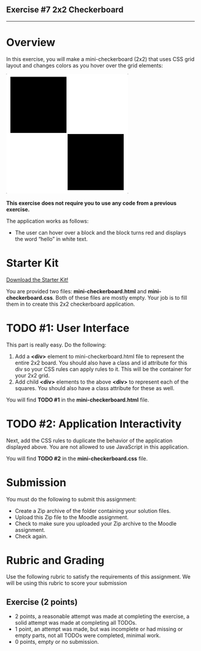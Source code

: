 ## Exercise #7 2x2 Checkerboard


---


# Overview

In this exercise, you will make a mini-checkerboard (2x2) that uses CSS grid layout and changes colors as you hover over the grid elements:


![](exercise7.gif)


**This exercise does not require you to use any code from a previous exercise.**

The application works as follows:



* The user can hover over a block and the block turns red and displays the word “hello” in white text.


# Starter Kit

[Download the Starter Kit!](https://drive.google.com/drive/folders/15qnwG7Cy_icrLCeLFbtODbjbkFMDKyCT?usp=sharing)

You are provided two files: **mini-checkerboard.html** and **mini-checkerboard.css**. Both of these files are mostly empty. Your job is to fill them in to create this 2x2 checkerboard application.


# TODO #1: User Interface

This part is really easy. Do the following:



1. Add a **&lt;div>** element to mini-checkerboard.html file to represent the entire 2x2 board. You should also have a class and id attribute for this div so your CSS rules can apply rules to it. This will be the container for your 2x2 grid.
2. Add child **&lt;div>** elements to the above **&lt;div>** to represent each of the squares. You should also have a class attribute for these as well.

You will find **TODO #1** in the **mini-checkerboard.html** file.


# TODO #2: Application Interactivity

Next, add the CSS rules to duplicate the behavior of the application displayed above. You are not allowed to use JavaScript in this application.

You will find **TODO #2** in the **mini-checkerboard.css** file.


# Submission

You must do the following to submit this assignment:



* Create a Zip archive of the folder containing your solution files.
* Upload this Zip file to the Moodle assignment.
* Check to make sure you uploaded your Zip archive to the Moodle assignment.
* Check again.


# Rubric and Grading

Use the following rubric to satisfy the requirements of this assignment. We will be using this rubric to score your submission


## Exercise (2 points)



* 2 points, a reasonable attempt was made at completing the exercise, a solid attempt was made at completing all TODOs.
* 1 point, an attempt was made, but was incomplete or had missing or empty parts, not all TODOs were completed, minimal work.
* 0 points, empty or no submission.